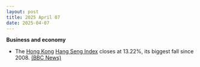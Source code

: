 ```yaml
---
layout: post
title: 2025 April 07
date: 2025-04-07
---
```



**Business and economy**

* The [Hong Kong](https://en.wikipedia.org/wiki/Hong_Kong "Hong Kong") [Hang Seng Index](https://en.wikipedia.org/wiki/Hang_Seng_Index "Hang Seng Index") closes at 13.22%, its biggest fall since 2008. [(BBC News)](https://www.bbc.com/news/articles/c934qzd094wo)
